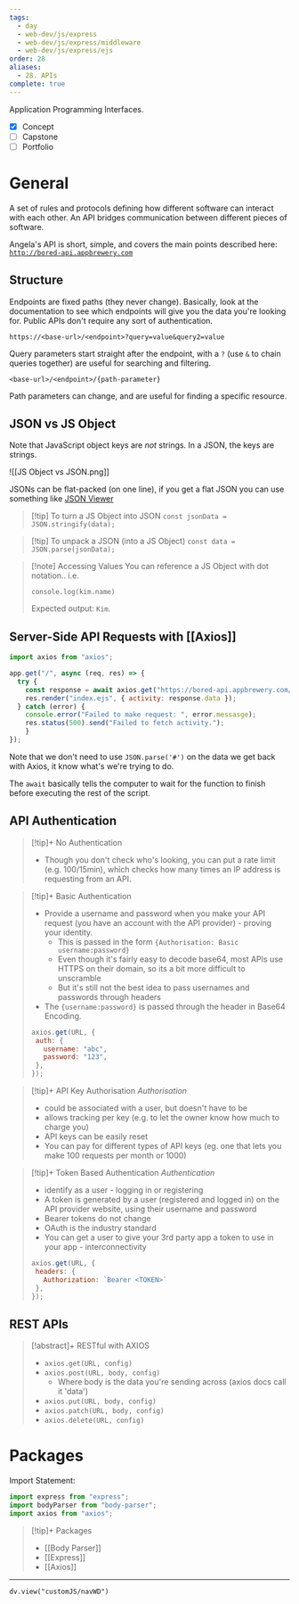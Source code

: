 ```yaml
---
tags:
  - day
  - web-dev/js/express
  - web-dev/js/express/middleware
  - web-dev/js/express/ejs
order: 28
aliases:
  - 28. APIs
complete: true
---
```

Application Programming Interfaces.

- [x] Concept
- [ ] Capstone
- [ ] Portfolio

# General
A set of rules and protocols defining how different software can interact with each other. An API bridges communication between different pieces of software.

Angela's API is short, simple, and covers the main points described here: [`http://bored-api.appbrewery.com`](http://bored-api.appbrewery.com) 

## Structure

Endpoints are fixed paths (they never change). Basically, look at the documentation to see which endpoints will give you the data you're looking for. Public APIs don't require any sort of authentication.

`https://<base-url>/<endpoint>?query=value&query2=value`

Query parameters start straight after the endpoint, with a `?` (use `&` to chain queries together) are useful for searching and filtering.

`<base-url>/<endpoint>/{path-parameter}`

Path parameters can change, and are useful for finding a specific resource. 

## JSON vs JS Object

Note that JavaScript object keys are *not* strings. In a JSON, the keys are strings.

![[JS Object vs JSON.png]]

JSONs can be flat-packed (on one line), if you get a flat JSON you can use something like [JSON Viewer](https://jsonviewer.stack.hu/)

> [!tip] To turn a JS Object into JSON
> `const jsonData = JSON.stringify(data);`

> [!tip] To unpack a JSON (into a JS Object)
> `const data = JSON.parse(jsonData);`

> [!note] Accessing Values
> You can reference a JS Object with dot notation.. i.e.
>
> `console.log(kim.name)`
>
>  Expected output: `Kim`.

## Server-Side API Requests with [[Axios]]

```js
import axios from "axios";

app.get("/", async (req, res) => {
  try {
    const response = await axios.get("https://bored-api.appbrewery.com/random")
    res.render("index.ejs", { activity: response.data });
  } catch (error) {
	console.error("Failed to make request: ", error.messasge);
	res.status(500).send("Failed to fetch activity.");
	}
});
```

Note that we don't need to use `JSON.parse('#')` on the data we get back with Axios, it know what's we're trying to do.

The `await` basically tells the computer to wait for the function to finish before executing the rest of the script.
## API Authentication

>[!tip]+ No Authentication
>- Though you don't check who's looking, you can put a rate limit (e.g. 100/15min), which checks how many times an IP address is requesting from an API.

>[!tip]+ Basic Authentication
>- Provide a username and password when you make your API request (you have an account with the API provider) - proving your identity.
>	- This is passed in the form `{Authorisation: Basic username:password}`
>	- Even though it's fairly easy to decode base64, most APIs use HTTPS on their domain, so its a bit more difficult to unscramble
>	- But it's still not the best idea to pass usernames and passwords through headers
>- The `{username:password}` is passed through the header in Base64 Encoding.
>```js
>axios.get(URL, {
>  auth: {
>    username: "abc",
>    password: "123",
>  },
>});
>```

>[!tip]+ API Key Authorisation
> *Authorisation*
>- could be associated with a user, but doesn't have to be
>- allows tracking per key (e.g. to let the owner know how much to charge you)
>- API keys can be easily reset
>- You can pay for different types of API keys (eg. one that lets you make 100 requests per month or 1000)

>[!tip]+ Token Based Authentication
> *Authentication* 
>- identify as a user - logging in or registering
>- A token is generated by a user (registered and logged in) on the API provider website, using their username and password
>- Bearer tokens do not change
>- OAuth is the industry standard
>- You can get a user to give your 3rd party app a token to use in your app - interconnectivity
>```js
>axios.get(URL, {
>  headers: {
>    Authorization: `Bearer <TOKEN>`
>  },
>});
>```


## REST APIs

>[!abstract]+ RESTful with AXIOS
>- `axios.get(URL, config)`
>- `axios.post(URL, body, config)`
>	- Where body is the data you're sending across (axios docs call it 'data')
>- `axios.put(URL, body, config)`
>- `axios.patch(URL, body, config)`
>- `axios.delete(URL, config)`


# Packages
Import Statement:
```js
import express from "express";
import bodyParser from "body-parser";
import axios from "axios";
```


> [!tip]+ Packages
> - [[Body Parser]]
> - [[Express]]
> - [[Axios]]


<hr />

```dataviewjs
dv.view("customJS/navWD")
```
